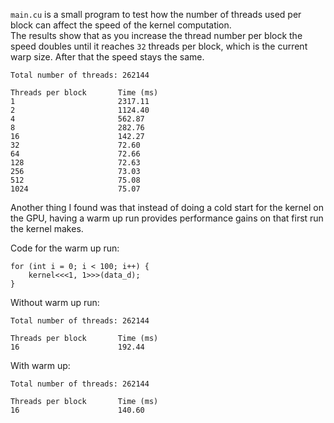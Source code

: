 `main.cu` is a small program to test how the number of threads used per block can 
affect the speed of the kernel computation.  
The results show that as you increase the thread number per block the speed doubles 
until it reaches `32` threads per block, which is the current warp size. 
After that the speed stays the same.

```shell
Total number of threads: 262144

Threads per block       Time (ms)
1                       2317.11
2                       1124.40
4                       562.87
8                       282.76
16                      142.27
32                      72.60
64                      72.66
128                     72.63
256                     73.03
512                     75.08
1024                    75.07
```

Another thing I found was that instead of doing a cold start for the kernel on the GPU,
having a warm up run provides performance gains on that first run the kernel makes.

Code for the warm up run:
```cuda
for (int i = 0; i < 100; i++) {
    kernel<<<1, 1>>>(data_d);
}
```

Without warm up run:
```shell
Total number of threads: 262144

Threads per block       Time (ms)
16                      192.44
```

With warm up:
```shell
Total number of threads: 262144

Threads per block       Time (ms)
16                      140.60
```

